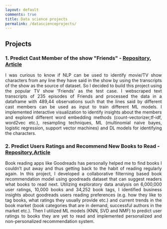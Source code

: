 ```yaml
---
layout: default
comments: true
title: Data science projects
permalink: /datascienceprojects/
---
```

## Projects
### 1. Predict Cast Member of the show "Friends" - [Repository,](https://github.com/shamafarabi/Predicting-Cast-Member-of-the-TV-show-Friends-using-NLP) [Article](https://github.com/shamafarabi/Predicting-Cast-Member-of-the-TV-show-Friends-using-NLP/blob/master/Project%20Report.ipynb)
<p style='text-align: justify;'>
I was curious to know if  NLP can be used to identify movie/TV show characters from any line they have said in the show by using the transcripts of the show as the source of dataset. So I decided to build this project using the popular TV show 'Friends' as the test case. I webscraped text transcripts of 235 episodes of Friends and processed the data in a dataframe with 489,44 observations such that the lines said by different cast members can be used as input to train different ML models. I implemented interactive visualization to identify insights about the members and  explored different word embedding methods (count-vectorizer,tf-idf, word2vec etc.), resampling techniques, ML (multinomial naive bayes, logistic regression, support vector machines) and DL models for identifying the characters. 
</p>

### 2. Predict Users Ratings and Recommend New Books to Read - [Repository,](Book_Recommendation_Engine)[Article](https://nbviewer.jupyter.org/github/shamafarabi/Capstone_1_Book_Recommendation/blob/master/Milestone%20Report/Milestone%20Report.ipynb)
<p style='text-align: justify;'>
Book reading apps like Goodreads has personally helped me to find books I couldn’t put away and thus getting back to the habit of reading regularly again. In this project, I developed a collaborative filterning based book recommendation model using goodreads dataset that can suggest readers what books to read next.  Utilizing exploratory data analysis on  6,000,000 user ratings, 10,000 books and 34,252 book tags, I identified business insights  about goodreads users reading preferences (e.g. how they like to tag books, what ratings they usually provide etc.) and current trends in the book market (book categories that are in demand, successful authors in the market etc.). Then I utilized ML models (KNN, SVD and NMF) to predict user ratings to books they are yet to read and implemented personalized and non-personalized recommendation system.
 </p>
